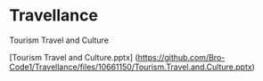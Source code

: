 # Travellance
Tourism Travel and Culture

[Tourism Travel and Culture.pptx]
(https://github.com/Bro-Code1/Travellance/files/10661150/Tourism.Travel.and.Culture.pptx)


